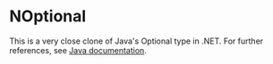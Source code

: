 # NOptional

This is a very close clone of Java's Optional type in .NET. For further references, see [Java documentation](https://devdocs.io/openjdk~15/java.base/java/util/optional).
